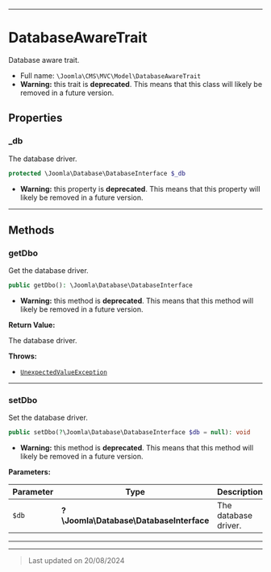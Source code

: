 ***

# DatabaseAwareTrait

Database aware trait.



* Full name: `\Joomla\CMS\MVC\Model\DatabaseAwareTrait`
* **Warning:** this trait is **deprecated**. This means that this class will likely be removed in a future version.



## Properties


### _db

The database driver.

```php
protected \Joomla\Database\DatabaseInterface $_db
```




* **Warning:** this property is **deprecated**. This means that this property will likely be removed in a future version.



***

## Methods


### getDbo

Get the database driver.

```php
public getDbo(): \Joomla\Database\DatabaseInterface
```






* **Warning:** this method is **deprecated**. This means that this method will likely be removed in a future version.




**Return Value:**

The database driver.



**Throws:**

- [`UnexpectedValueException`](../../../../UnexpectedValueException.md)



***

### setDbo

Set the database driver.

```php
public setDbo(?\Joomla\Database\DatabaseInterface $db = null): void
```






* **Warning:** this method is **deprecated**. This means that this method will likely be removed in a future version.



**Parameters:**

| Parameter | Type | Description |
|-----------|------|-------------|
| `$db` | **?\Joomla\Database\DatabaseInterface** | The database driver. |





***

***
> Last updated on 20/08/2024


